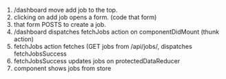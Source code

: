 1. /dashboard move add job to the top.
2. clicking on add job opens a form. (code that form)
3. that form POSTS to create a job.
4. /dashboard dispatches fetchJobs action on componentDidMount (thunk action)
5. fetchJobs action fetches (GET jobs from /api/jobs/, dispatches fetchJobsSuccess
6. fetchJobsSuccess updates jobs on protectedDataReducer
7. component shows jobs from store
